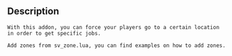 ## Description
	With this addon, you can force your players go to a certain location in order to get specific jobs.

	Add zones from sv_zone.lua, you can find examples on how to add zones.